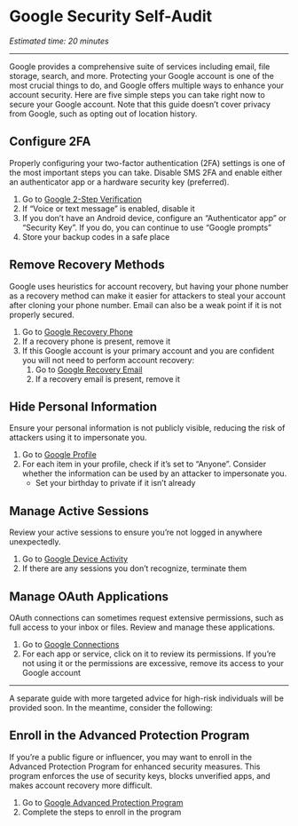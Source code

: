 # Google Security Self-Audit

*Estimated time: 20 minutes*

---

Google provides a comprehensive suite of services including email, file storage, search, and more. Protecting your Google account is one of the most crucial things to do, and Google offers multiple ways to enhance your account security. Here are five simple steps you can take right now to secure your Google account. Note that this guide doesn’t cover privacy from Google, such as opting out of location history.

## Configure 2FA

Properly configuring your two-factor authentication (2FA) settings is one of the most important steps you can take. Disable SMS 2FA and enable either an authenticator app or a hardware security key (preferred).

1. Go to [Google 2-Step Verification](https://myaccount.google.com/signinoptions/two-step-verification)
2. If “Voice or text message” is enabled, disable it
3. If you don’t have an Android device, configure an “Authenticator app” or “Security Key”. If you do, you can continue to use “Google prompts”
4. Store your backup codes in a safe place

## Remove Recovery Methods

Google uses heuristics for account recovery, but having your phone number as a recovery method can make it easier for attackers to steal your account after cloning your phone number. Email can also be a weak point if it is not properly secured.

1. Go to [Google Recovery Phone](https://myaccount.google.com/signinoptions/rescuephone)
2. If a recovery phone is present, remove it
3. If this Google account is your primary account and you are confident you will not need to perform account recovery:
    1. Go to [Google Recovery Email](https://myaccount.google.com/recovery/email)
    2. If a recovery email is present, remove it

## Hide Personal Information

Ensure your personal information is not publicly visible, reducing the risk of attackers using it to impersonate you.

1. Go to [Google Profile](https://myaccount.google.com/profile)
2. For each item in your profile, check if it’s set to “Anyone”. Consider whether the information can be used by an attacker to impersonate you.
    - Set your birthday to private if it isn’t already

## Manage Active Sessions

Review your active sessions to ensure you’re not logged in anywhere unexpectedly.

1. Go to [Google Device Activity](https://myaccount.google.com/device-activity)
2. If there are any sessions you don’t recognize, terminate them

## Manage OAuth Applications

OAuth connections can sometimes request extensive permissions, such as full access to your inbox or files. Review and manage these applications.

1. Go to [Google Connections](https://myaccount.google.com/connections)
2. For each app or service, click on it to review its permissions. If you’re not using it or the permissions are excessive, remove its access to your Google account

---

A separate guide with more targeted advice for high-risk individuals will be provided soon. In the meantime, consider the following:

## Enroll in the Advanced Protection Program

If you’re a public figure or influencer, you may want to enroll in the Advanced Protection Program for enhanced security measures. This program enforces the use of security keys, blocks unverified apps, and makes account recovery more difficult.

1. Go to [Google Advanced Protection Program](https://myaccount.google.com/advanced-protection/landing)
2. Complete the steps to enroll in the program

